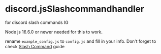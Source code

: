 # discord.jsSlashcommandhandler
for discord slash commands IG

Node js 16.6.0 or newer needed for this to work.

rename `example_config.js` to `config.js` and fill in your info.
Don't forget to check [Slash Command](https://discordjs.guide/interactions/slash-commands.html#registering-slash-commands) guide

